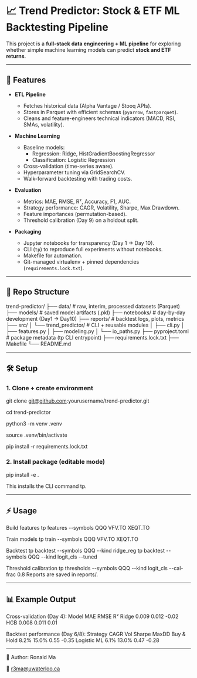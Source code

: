 # 📈 Trend Predictor: Stock & ETF ML Backtesting Pipeline

This project is a **full-stack data engineering + ML pipeline** for exploring whether simple machine learning models can predict **stock and ETF returns**.  

---

## 🚀 Features

- **ETL Pipeline**
  - Fetches historical data (Alpha Vantage / Stooq APIs).
  - Stores in Parquet with efficient schemas (`pyarrow`, `fastparquet`).
  - Cleans and feature-engineers technical indicators (MACD, RSI, SMAs, volatility).

- **Machine Learning**
  - Baseline models:
    - Regression: Ridge, HistGradientBoostingRegressor
    - Classification: Logistic Regression
  - Cross-validation (time-series aware).
  - Hyperparameter tuning via GridSearchCV.
  - Walk-forward backtesting with trading costs.

- **Evaluation**
  - Metrics: MAE, RMSE, R², Accuracy, F1, AUC.
  - Strategy performance: CAGR, Volatility, Sharpe, Max Drawdown.
  - Feature importances (permutation-based).
  - Threshold calibration (Day 9) on a holdout split.

- **Packaging**
  - Jupyter notebooks for transparency (Day 1 → Day 10).
  - CLI (`tp`) to reproduce full experiments without notebooks.
  - Makefile for automation.
  - Git-managed virtualenv + pinned dependencies (`requirements.lock.txt`).

---

## 📂 Repo Structure
trend-predictor/
├── data/ # raw, interim, processed datasets (Parquet)
├── models/ # saved model artifacts (.pkl)
├── notebooks/ # day-by-day development (Day1 → Day10)
├── reports/ # backtest logs, plots, metrics
├── src/
│ └── trend_predictor/ # CLI + reusable modules
│ ├── cli.py
│ ├── features.py
│ ├── modeling.py
│ └── io_paths.py
├── pyproject.toml # package metadata (tp CLI entrypoint)
├── requirements.lock.txt
├── Makefile
└── README.md

---

## 🛠 Setup

### 1. Clone + create environment
git clone git@github.com:yourusername/trend-predictor.git

cd trend-predictor

python3 -m venv .venv

source .venv/bin/activate

pip install -r requirements.lock.txt

### 2. Install package (editable mode)
pip install -e .

This installs the CLI command tp.

---

## ⚡ Usage
Build features
tp features --symbols QQQ VFV.TO XEQT.TO

Train models
tp train --symbols QQQ VFV.TO XEQT.TO

Backtest
tp backtest --symbols QQQ --kind ridge_reg
tp backtest --symbols QQQ --kind logit_cls --tuned

Threshold calibration
tp thresholds --symbols QQQ --kind logit_cls --cal-frac 0.8
Reports are saved in reports/.

---

## 📊 Example Output
Cross-validation (Day 4):
Model	MAE	RMSE	R²
Ridge	0.009	0.012	-0.02
HGB	0.008	0.011	0.01

Backtest performance (Day 6/8):
Strategy	CAGR	Vol	Sharpe	MaxDD
Buy & Hold	8.2%	15.0%	0.55	-0.35
Logistic ML	6.1%	13.0%	0.47	-0.28

---

👤 Author: Ronald Ma

📧 r3ma@uwaterloo.ca
